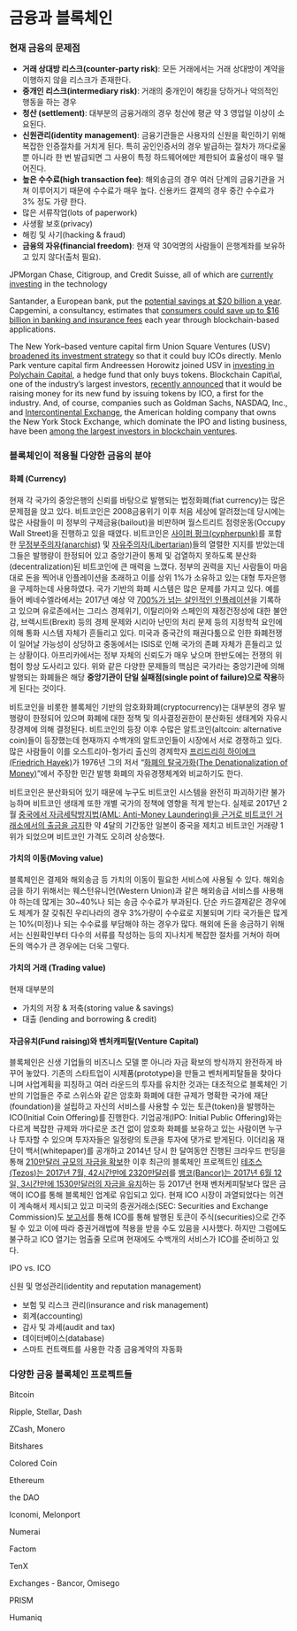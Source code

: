# 금융과 블록체인

### 현재 금융의 문제점

* **거래 상대방 리스크\(counter-party risk\)**: 모든 거래에서는 거래 상대방이 계약을 이행하지 않을 리스크가 존재한다.
* **중개인 리스크\(intermediary risk\)**: 거래의 중개인이 해킹을 당하거나 악의적인 행동을 하는 경우
* **청산 \(settlement\)**: 대부분의 금융거래의 경우 청산에 평균 약 3 영업일 이상이 소요된다.
* **신원관리\(identity management\)**: 금융기관들은 사용자의 신원을 확인하기 위해 복잡한 인증절차를 거치게 된다. 특히 공인인증서의 경우 발급하는 절차가 까다로울 뿐 아니라 한 번 발급되면 그 사용이 특정 하드웨어에만 제한되어 효율성이 매우 떨어진다.
* **높은 수수료\(high transaction fee\)**: 해외송금의 경우 여러 단계의 금융기관을 거쳐 이루어지기 때문에 수수료가 매우 높다. 신용카드 결제의 경우 중간 수수료가 3% 정도 가량 한다. 
* 많은 서류작업\(lots of paperwork\)
* 사생활 보호\(privacy\)
* 해킹 및 사기\(hacking & fraud\)
* **금융의 자유\(financial freedom\)**: 현재 약 30억명의 사람들이 은행계좌를 보유하고 있지 않다\(출처 필요\). 

JPMorgan Chase, Citigroup, and Credit Suisse, all of which are [currently investing](http://www.reuters.com/article/us-axoni-blockchain-idUSKBN149073) in the technology

Santander, a European bank, put the [potential savings at $20 billion a year](http://www.coindesk.com/santander-blockchain-tech-can-save-banks-20-billion-a-year/). Capgemini, a consultancy, estimates that [consumers could save up to $16 billion in banking and insurance fees](https://www.capgemini.com/news/consumers-set-to-save-up-to-sixteen-billion-dollars-on-banking-and-insurance-fees-thanks-to) each year through blockchain-based applications.

The New York–based venture capital firm Union Square Ventures \(USV\) [broadened its investment strategy](https://www.coinbase.com/legal/securities-law-framework.pdf) so that it could buy ICOs directly. Menlo Park venture capital firm Andreessen Horowitz joined USV in [investing in Polychain Capital](http://www.forbes.com/sites/laurashin/2016/12/09/andreessen-horowitz-and-union-square-ventures-invest-10-million-in-new-digital-assets-hedge-fund/#46edeb6a72cd), a hedge fund that only buys tokens. Blockchain Capit\al, one of the industry’s largest investors, [recently announced](http://finteknews.com/blockchain-capital-initial-coin-offering/) that it would be raising money for its new fund by issuing tokens by ICO, a first for the industry. And, of course, companies such as Goldman Sachs, NASDAQ, Inc., and [Intercontinental Exchange](https://en.wikipedia.org/wiki/Intercontinental_Exchange), the American holding company that owns the New York Stock Exchange, which dominate the IPO and listing business, have been [among the largest investors in blockchain ventures](http://money.cnn.com/2015/11/02/technology/bitcoin-1-billion-invested/).

### 블록체인이 적용될 다양한 금융의 분야

#### **화폐 \(Currency\)**

현재 각 국가의 중앙은행의 신뢰를 바탕으로 발행되는 법정화폐\(fiat currency\)는 많은 문제점을 앉고 있다. 비트코인은 2008금융위기 이후 처음 세상에 알려졌는데 당시에는 많은 사람들이 미 정부의 구제금융\(bailout\)을 비판하며 월스트리트 점령운동\(Occupy Wall Street\)을 진행하고 있을 때였다. 비트코인은 [사이퍼 펑크\(cypherpunk\)](https://en.wikipedia.org/wiki/Cypherpunk)를 포함한 [무정부주의자\(anarchist\)](https://ko.wikipedia.org/wiki/아나키즘) 및 [자유주의자\(Libertarian\)](https://ko.wikipedia.org/wiki/자유지상주의)들의 열렬한 지지를 받았는데 그들은 발행량이 한정되어 있고 중앙기관이 통제 및 검열하지 못하도록 분산화\(decentralization\)된 비트코인에 큰 매력을 느꼈다. 정부의 권력을 지닌 사람들이 마음대로 돈을 찍어내 인플레이션을 초래하고 이를 상위 1%가 소유하고 있는 대형 투자은행을 구제하는데 사용하였다. 국가 기반의 화폐 시스템은 많은 문제를 가지고 있다. 예를 들어 베네수엘라에서는 2017년 예상 약 [700%가 넘는 살인적인 인플레이션](http://premium.mk.co.kr/view.php?no=19409)을 기록하고 있으며 유로존에서는 그리스 경제위기, 이탈리아와 스페인의 재정건정성에 대한 불안감, 브렉시트\(Brexit\) 등의 경제 문제와 시리아 난민의 처리 문제 등의 지정학적 요인에 의해 통화 시스템 자체가 흔들리고 있다. 미국과 중국간의 패권다툼으로 인한 화폐전쟁이 일어날 가능성이 상당하고 중동에서는 ISIS로 인해 국가의 존폐 자체가 흔들리고 있는 상황이다. 아프리카에서는 정부 자체의 신뢰도가 매우 낮으며 한반도에는 전쟁의 위험이 항상 도사리고 있다. 위와 같은 다양한 문제들의 핵심은 국가라는 중앙기관에 의해 발행되는 화폐들은 해당 **중앙기관이 단일 실패점\(single point of failure\)으로 작용**하게 된다는 것이다.

비트코인을 비롯한 블록체인 기반의 암호화화폐\(cryptocurrency\)는 대부분의 경우 발행량이 한정되어 있으며 화폐에 대한 정책 및 의사결정권한이 분산화된 생태계와 자유시장경제에 의해 결정된다. 비트코인의 등장 이후 수많은 알트코인\(altcoin: alternative coin\)들이 등장했는데 현재까지 수백개의 알트코인들이 시장에서 서로 경쟁하고 있다. 많은 사람들이 이를 오스트리아-헝가리 출신의 경제학자 [프리드리히 하이에크\(Friedrich Hayek\)](https://en.wikipedia.org/wiki/Friedrich_Hayek#Investment_and_choice)가 1976년 그의 저서 “[화폐의 탈국가화\(The Denationalization of Money\)](https://en.wikipedia.org/wiki/The_Denationalization_of_Money)”에서 주장한 민간 발행 화폐의 자유경쟁체계와 비교하기도 한다.

비트코인은 분산화되어 있기 때문에 누구도 비트코인 시스템을 완전히 파괴하기란 불가능하며 비트코인 생태계 또한 개별 국가의 정책에 영향을 적게 받는다. 실제로 2017년 2월 [중국에서 자금세탁방지법\(AML: Anti-Money Laundering\)을 근거로 비트코인 거래소에서의 출금을 금지](https://www.coindesk.com/two-chinas-biggest-exchanges-stop-bitcoin-withdrawals/)한 약 4달의 기간동안 일본이 중국을 제치고 비트코인 거래량 1위가 되었으며 비트코인 가격도 오히려 상승했다.

#### 가치의 이동\(Moving value\)

블록체인은 결제와 해외송금 등 가치의 이동이 필요한 서비스에 사용될 수 있다. 해외송금을 하기 위해서는 웨스턴유니언\(Western Union\)과 같은 해외송급 서비스를 사용해야 하는데 많게는 30~40%나 되는 송금 수수료가 부과된다. 단순 카드결제같은 경우에도 체계가 잘 갖춰진 우리나라의 경우 3%가량이 수수료로 지불되며 기타 국가들은 많게는 10%\(미정\)나 되는 수수료를 부담해야 하는 경우가 많다. 해외에 돈을 송금하기 위해서는 신원확인부터 다수의 서류를 작성하는 등의 지나치게 복잡한 절차를 거쳐야 하며 돈의 액수가 큰 경우에는 더욱 그렇다.

#### **가치의 거래 \(Trading value\)**

현재 대부분의

* 가치의 저장 & 저축\(storing value & savings\)
* 대출 \(lending and borrowing & credit\)

#### 자금유치\(Fund raising\)와 벤처캐피탈\(Venture Capital\)

블록체인은 신생 기업들의 비즈니스 모델 뿐 아니라 자금 확보의 방식까지 완전하게 바꾸어 놓았다. 기존의 스타트업이 시제품\(prototype\)을 만들고 벤처케피탈들을 찾아다니며 사업계획을 피칭하고 여러 라운드의 투자를 유치한 것과는 대조적으로 블록체인 기반의 기업들은 주로 스위스와 같은 암호화 화폐에 대한 규제가 명확한 국가에 재단\(foundation\)을 설립하고 자신의 서비스를 사용할 수 있는 토큰\(token\)을 발행하는 ICO\(Initial Coin Offering\)를 진행한다. 기업공개\(IPO: Initial Public Offering\)와는 다르게 복잡한 규제와 까다로운 조건 없이 암호화 화폐를 보유하고 있는 사람이면 누구나 투자할 수 있으며 투자자들은 일정량의 토큰을 투자에 댓가로 받게된다. 이더리움 재단이 백서\(whitepaper\)를 공개하고 2014년 당시 한 달여동안 진행된 크라우드 펀딩을 통해 [210만달러 규모의 자금을 확보](http://insidebitcoins.com/news/ethereum-self-crowdfunded-21-million-in-less-than-a-month-what-is-it-and-why-should-we-care/23838)한 이후 최근의 블록체인 프로젝트인 [테조스\(Tezos\)는 2017년 7월, 42시간만에 2320만달러](https://cointelegraph.com/news/tezos-232-mln-ico-sparks-fresh-fears-for-ethereum-sell-off)를 [뱅코\(Bancor\)는 2017년 6월 12일, 3시간만에 1530만달러의 자금을 유치](https://qz.com/1004892/the-bancor-ico-just-raised-153-million-on-ethereum-in-three-hours/)하는 등 2017년 현재 벤처케피탈보다 많은 금액이 ICO를 통해 블록체인 업계로 유입되고 있다. 현재 ICO 시장이 과열되었다는 의견이 계속해서 제시되고 있고 미국의 증권거래소\(SEC: Securities and Exchange Commission\)도 [보고서](https://www.sec.gov/news/press-release/2017-131)를 통해 ICO를 통해 발행된 토큰이 주식\(securities\)으로 간주될 수 있고 이에 따라 증권거래법에 적용을 받을 수도 있음을 시사했다. 하지만 그럼에도 불구하고 ICO 열기는 멈출줄 모르며 현재에도 수백개의 서비스가 ICO를 준비하고 있다.

IPO vs. ICO

신원 및 명성관리\(identity and reputation management\)

* 보험 및 리스크 관리\(insurance and risk management\)
* 회계\(accounting\)
* 감사 및 과세\(audit and tax\)
* 데이터베이스\(database\)
* 스마트 컨트랙트를 사용한 각종 금융계약의 자동화

### 다양한 금융 블록체인 프로젝트들

Bitcoin

Ripple, Stellar, Dash

ZCash, Monero

Bitshares

Colored Coin

Ethereum

the DAO

Iconomi, Melonport

Numerai

Factom

TenX

Exchanges - Bancor, Omisego

PRISM

Humaniq

